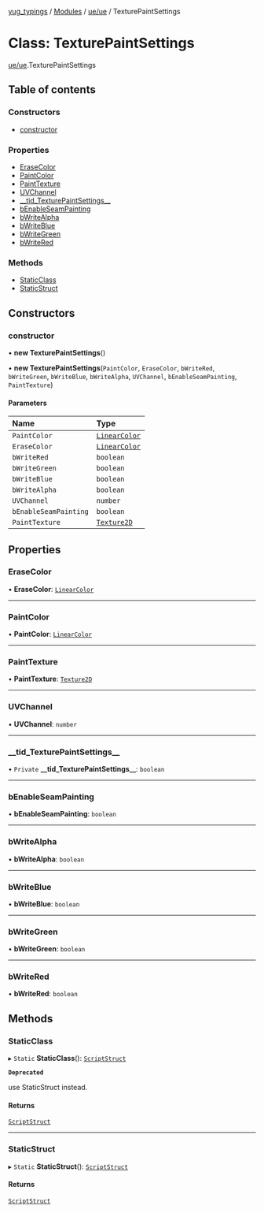 [yug_typings](../README.md) / [Modules](../modules.md) / [ue/ue](../modules/ue_ue.md) / TexturePaintSettings

# Class: TexturePaintSettings

[ue/ue](../modules/ue_ue.md).TexturePaintSettings

## Table of contents

### Constructors

- [constructor](ue_ue.TexturePaintSettings.md#constructor)

### Properties

- [EraseColor](ue_ue.TexturePaintSettings.md#erasecolor)
- [PaintColor](ue_ue.TexturePaintSettings.md#paintcolor)
- [PaintTexture](ue_ue.TexturePaintSettings.md#painttexture)
- [UVChannel](ue_ue.TexturePaintSettings.md#uvchannel)
- [\_\_tid\_TexturePaintSettings\_\_](ue_ue.TexturePaintSettings.md#__tid_texturepaintsettings__)
- [bEnableSeamPainting](ue_ue.TexturePaintSettings.md#benableseampainting)
- [bWriteAlpha](ue_ue.TexturePaintSettings.md#bwritealpha)
- [bWriteBlue](ue_ue.TexturePaintSettings.md#bwriteblue)
- [bWriteGreen](ue_ue.TexturePaintSettings.md#bwritegreen)
- [bWriteRed](ue_ue.TexturePaintSettings.md#bwritered)

### Methods

- [StaticClass](ue_ue.TexturePaintSettings.md#staticclass)
- [StaticStruct](ue_ue.TexturePaintSettings.md#staticstruct)

## Constructors

### constructor

• **new TexturePaintSettings**()

• **new TexturePaintSettings**(`PaintColor`, `EraseColor`, `bWriteRed`, `bWriteGreen`, `bWriteBlue`, `bWriteAlpha`, `UVChannel`, `bEnableSeamPainting`, `PaintTexture`)

#### Parameters

| Name | Type |
| :------ | :------ |
| `PaintColor` | [`LinearColor`](ue_ue_s.LinearColor.md) |
| `EraseColor` | [`LinearColor`](ue_ue_s.LinearColor.md) |
| `bWriteRed` | `boolean` |
| `bWriteGreen` | `boolean` |
| `bWriteBlue` | `boolean` |
| `bWriteAlpha` | `boolean` |
| `UVChannel` | `number` |
| `bEnableSeamPainting` | `boolean` |
| `PaintTexture` | [`Texture2D`](ue_ue.Texture2D.md) |

## Properties

### EraseColor

• **EraseColor**: [`LinearColor`](ue_ue_s.LinearColor.md)

___

### PaintColor

• **PaintColor**: [`LinearColor`](ue_ue_s.LinearColor.md)

___

### PaintTexture

• **PaintTexture**: [`Texture2D`](ue_ue.Texture2D.md)

___

### UVChannel

• **UVChannel**: `number`

___

### \_\_tid\_TexturePaintSettings\_\_

• `Private` **\_\_tid\_TexturePaintSettings\_\_**: `boolean`

___

### bEnableSeamPainting

• **bEnableSeamPainting**: `boolean`

___

### bWriteAlpha

• **bWriteAlpha**: `boolean`

___

### bWriteBlue

• **bWriteBlue**: `boolean`

___

### bWriteGreen

• **bWriteGreen**: `boolean`

___

### bWriteRed

• **bWriteRed**: `boolean`

## Methods

### StaticClass

▸ `Static` **StaticClass**(): [`ScriptStruct`](ue_ue.ScriptStruct.md)

**`Deprecated`**

use StaticStruct instead.

#### Returns

[`ScriptStruct`](ue_ue.ScriptStruct.md)

___

### StaticStruct

▸ `Static` **StaticStruct**(): [`ScriptStruct`](ue_ue.ScriptStruct.md)

#### Returns

[`ScriptStruct`](ue_ue.ScriptStruct.md)

